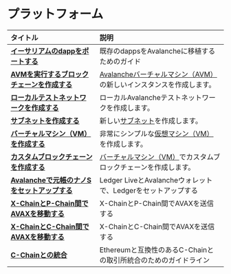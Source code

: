 # プラットフォーム

| タイトル | 説明 |
| :--- | :--- |
| [**イーサリアムのdappをポートする**](launch-your-ethereum-dapp.md) | 既存のdappsをAvalancheに移植するためのガイド |
| [**AVMを実行するブロックチェーンを作成する**](create-avm-blockchain.md) | [Avalancheバーチャルマシン（AVM）](../../../learn/platform-overview/#exchange-chain-x-chain)の新しいインスタンスを作成します。 |
| [**ローカルテストネットワークを作成する**](create-a-local-test-network.md) | ローカルAvalancheテストネットワークを作成します。 |
| [**サブネットを作成する**](create-a-subnet.md) | 新しい[サブネット](../../../learn/platform-overview/#subnets)を作成します。 |
| [**バーチャルマシン（VM）を作成する**](create-a-virtual-machine-vm.md) | 非常にシンプルな[仮想マシン（VM）](../../../learn/platform-overview/#virtual-machines)を作成します。 |
| [**カスタムブロックチェーンを作成する**](create-custom-blockchain.md) | [バーチャルマシン（VM）](../../../learn/platform-overview/#virtual-machines)でカスタムブロックチェーンを作成します。 |
| [**Avalancheで元帳のナノSをセットアップする**](setup-your-ledger-nano-s-with-avalanche.md) | Ledger LiveとAvalancheウォレットで、Ledgerをセットアップする |
| [**X-ChainとP-Chain間でAVAXを移動する**](transfer-avax-between-x-chain-and-p-chain.md) | X-ChainとP-Chain間でAVAXを送信する |
| [**X-ChainとC-Chain間でAVAXを移動する**](transfer-avax-between-x-chain-and-c-chain.md) | X-ChainとC-Chain間でAVAXを送信する |
| [**C-Chainとの統合**](integrate-exchange-with-avalanche.md) | Ethereumと互換性のあるC-Chainとの取引所統合のためのガイドライン |

